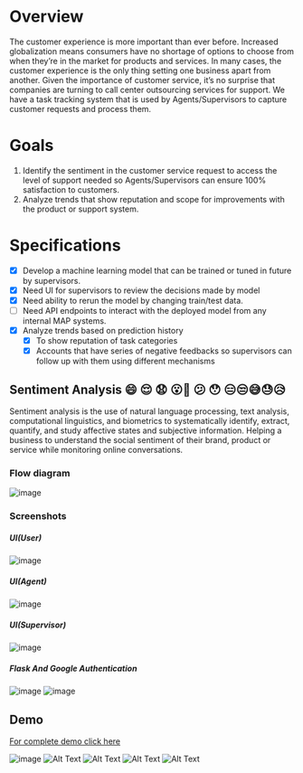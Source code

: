 # Overview
The customer experience is more important than ever before. Increased globalization
means consumers have no shortage of options to choose from when they’re in the market
for products and services. In many cases, the customer experience is the only thing setting
one business apart from another. Given the importance of customer service, it’s no
surprise that companies are turning to call center outsourcing services for support.
We have a task tracking system that is used by Agents/Supervisors to capture customer
requests and process them.
# Goals
1. Identify the sentiment in the customer service request to access the level of support
needed so Agents/Supervisors can ensure 100% satisfaction to customers.
2. Analyze trends that show reputation and scope for improvements with the product
or support system.

# Specifications
- [x] Develop a machine learning model that can be trained or tuned in future by
supervisors.
- [x] Need UI for supervisors to review the decisions made by model
- [x] Need ability to rerun the model by changing train/test data.
- [ ] Need API endpoints to interact with the deployed model from any internal MAP
systems.
- [x] Analyze trends based on prediction history
  - [x] To show reputation of task categories
  - [x] Accounts that have series of negative feedbacks so supervisors can follow up
with them using different mechanisms
## Sentiment Analysis  :smile: :relieved: :anguished: :open_mouth::grimacing: :confused: :hushed: :expressionless::unamused::sweat_smile::sweat::disappointed_relieved:
Sentiment analysis is the use of natural language processing, text analysis, computational linguistics, and biometrics to systematically identify, extract, quantify, and study affective states and subjective information.
Helping a business to understand the social sentiment of their brand, product or service while monitoring online conversations. 
### Flow diagram
![image](https://user-images.githubusercontent.com/42908255/124773040-3427b400-df5a-11eb-8eee-271a240b85e4.png)

### Screenshots
##### UI(User)
![image](https://user-images.githubusercontent.com/42908255/124773682-c92aad00-df5a-11eb-8271-b9c8ff7d5086.png)
##### UI(Agent)
![image](https://user-images.githubusercontent.com/42908255/124773828-ee1f2000-df5a-11eb-82df-25803583a4be.png)
##### UI(Supervisor)
![image](https://user-images.githubusercontent.com/42908255/124774054-1e66be80-df5b-11eb-966a-7403e14016c5.png)
##### Flask And Google Authentication
![image](https://user-images.githubusercontent.com/42908255/124774232-45bd8b80-df5b-11eb-8287-b2812620b360.png)
![image](https://user-images.githubusercontent.com/42908255/124774409-6980d180-df5b-11eb-8356-9fa0e4fe46f1.png)
## Demo
[For complete demo click here](https://drive.google.com/file/d/1W2hqoRnOri4c4hL3PC7zyQEO0El90wkR/view?usp=sharing>)

![image](https://user-images.githubusercontent.com/42908255/124767177-350a1700-df55-11eb-972e-33318cc59f80.png)
![Alt Text](https://user-images.githubusercontent.com/42908255/124374861-2e14a780-dcbc-11eb-8c6c-4cf7f44ee4d1.gif)
![Alt Text](https://user-images.githubusercontent.com/42908255/124374858-294ff380-dcbc-11eb-8a63-3c4d24062c74.gif)
![Alt Text](https://user-images.githubusercontent.com/42908255/124374802-daa25980-dcbb-11eb-91ca-65b8b02cdd72.gif)
![Alt Text](https://user-images.githubusercontent.com/42908255/124374855-23f2a900-dcbc-11eb-9f91-70c0b409135a.gif)
